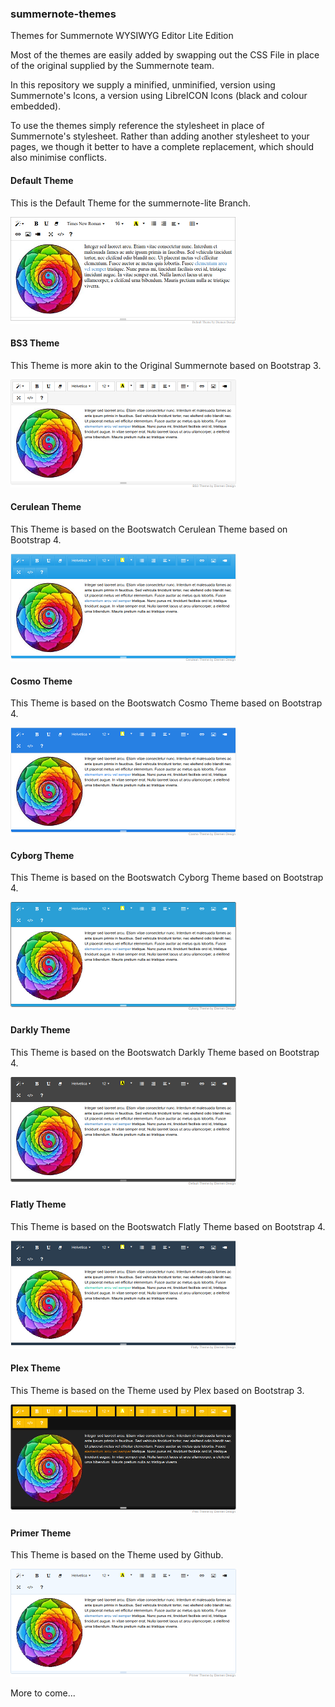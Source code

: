 ### summernote-themes
Themes for Summernote WYSIWYG Editor Lite Edition

Most of the themes are easily added by swapping out the CSS File in place of the original supplied by the Summernote team.

In this repository we supply a minified, unminified, version using Summernote's Icons, a version using LibreICON Icons (black and colour embedded).

To use the themes simply reference the stylesheet in place of Summernote's stylesheet. Rather than adding another stylesheet to your pages, we though it better to have a complete replacement, which should also minimise conflicts.

#### Default Theme
This is the Default Theme for the summernote-lite Branch.

![summernote-lite-default](default/summernote-lite-default-thumb.png)

#### BS3 Theme
This Theme is more akin to the Original Summernote based on Bootstrap 3.

![summernote-lite-bs3](bs3/summernote-lite-bs3-thumb.png)

#### Cerulean Theme
This Theme is based on the Bootswatch Cerulean Theme based on Bootstrap 4.

![summernote-lite-cerulean](cerulean/summernote-lite-cerulean-thumb.png)

#### Cosmo Theme
This Theme is based on the Bootswatch Cosmo Theme based on Bootstrap 4.

![summernote-lite-cosmo](cosmo/summernote-lite-cosmo-thumb.png)

#### Cyborg Theme
This Theme is based on the Bootswatch Cyborg Theme based on Bootstrap 4.

![summernote-lite-cyborg](cyborg/summernote-lite-cyborg-thumb.png)

#### Darkly Theme
This Theme is based on the Bootswatch Darkly Theme based on Bootstrap 4.

![summernote-lite-darkly](darkly/summernote-lite-darkly-thumb.png)

#### Flatly Theme
This Theme is based on the Bootswatch Flatly Theme based on Bootstrap 4.

![summernote-lite-flatly](flatly/summernote-lite-flatly-thumb.png)

#### Plex Theme
This Theme is based on the Theme used by Plex based on Bootstrap 3.

![summernote-lite-plex](plex/summernote-lite-plex-thumb.png)

#### Primer Theme
This Theme is based on the Theme used by Github.

![summernote-lite-primer](primer/summernote-lite-primer-thumb.png)

More to come...